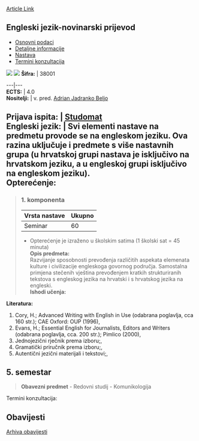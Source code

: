 [Article Link](https://www.fhs.hr/predmet/ejp)

## Engleski jezik-novinarski prijevod
  * [Osnovni podaci](https://www.fhs.hr/predmet/ejp#v1id-523737_664356_1_0 "Osnovni podaci")
  * [Detaljne informacije](https://www.fhs.hr/predmet/ejp#v1id-523737_664356_1_1 "Detaljne informacije")
  * [Nastava](https://www.fhs.hr/predmet/ejp#v1id-523737_664356_1_2 "Nastava")
  * [Termini konzultacija](https://www.fhs.hr/predmet/ejp#v1id-523737_664356_1_3 "Termini konzultacija")


[![](https://www.fhs.hr/img/flags/gif/hr.gif)](https://www.fhs.hr/predmet/ejp) [![](https://www.fhs.hr/img/flags/gif/gb.gif)](https://www.fhs.hr/en/course/elt)
**Šifra:** |  38001  
  
---|---  
**ECTS:** |  4.0   
**Nositelji:** |  v. pred. [Adrian Jadranko Beljo](https://www.fhs.hr/djelatnik/adrian_jadranko.beljo)   
  
**Prijava ispita:** |  [Studomat](http://www.isvu.hr/studomat)  
**Engleski jezik:** |  Svi elementi nastave na predmetu provode se na engleskom jeziku. Ova razina uključuje i predmete s više nastavnih grupa (u hrvatskoj grupi nastava je isključivo na hrvatskom jeziku, a u engleskoj grupi isključivo na engleskom jeziku).   
**Opterećenje:**  
---  
> ### 1. komponenta
> | Vrsta nastave | Ukupno  
> ---|---  
> Seminar | 60  
> * Opterećenje je izraženo u školskim satima (1 školski sat = 45 minuta)   
**Opis predmeta:**  
> Razvijanje sposobnosti prevođenja različitih aspekata elemenata kulture i civilizacije engleskoga govornog područja. Samostalna primjena stečenih vještina prevođenjem kratkih strukturiranih tekstova s engleskog jezika na hrvatski i s hrvatskog jezika na engleski.  
**Ishodi učenja:**  

  
**Literatura:**  
  1. Cory, H.; Advanced Writing with English in Use (odabrana poglavlja, cca 160 str.); CAE Oxford: OUP (1996), 
  2. Evans, H.; Essential English for Journalists, Editors and Writers (odabrana poglavlja, cca. 200 str.); Pimlico (2000), 
  3. Jednojezični rječnik prema izboru;, 
  4. Gramatički priručnik prema izboru;, 
  5. Autentični jezični materijali i tekstovi;, 

  
**5. semestar**  
---  
> **Obavezni predmet** - Redovni studij - Komunikologija  
>   
Termini konzultacija: 


## Obavijesti
[Arhiva obavijesti](https://www.fhs.hr/predmet/ejp?@=20osi#news_82005 "Arhiva obavijesti")
